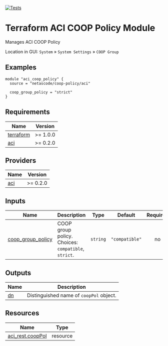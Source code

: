 <!-- BEGIN_TF_DOCS -->
[![Tests](https://github.com/netascode/terraform-aci-coop-policy/actions/workflows/test.yml/badge.svg)](https://github.com/netascode/terraform-aci-coop-policy/actions/workflows/test.yml)

# Terraform ACI COOP Policy Module

Manages ACI COOP Policy

Location in GUI:
`System` » `System Settings` » `COOP Group`

## Examples

```hcl
module "aci_coop_policy" {
  source = "netascode/coop-policy/aci"

  coop_group_policy = "strict"
}

```

## Requirements

| Name | Version |
|------|---------|
| <a name="requirement_terraform"></a> [terraform](#requirement\_terraform) | >= 1.0.0 |
| <a name="requirement_aci"></a> [aci](#requirement\_aci) | >= 0.2.0 |

## Providers

| Name | Version |
|------|---------|
| <a name="provider_aci"></a> [aci](#provider\_aci) | >= 0.2.0 |

## Inputs

| Name | Description | Type | Default | Required |
|------|-------------|------|---------|:--------:|
| <a name="input_coop_group_policy"></a> [coop\_group\_policy](#input\_coop\_group\_policy) | COOP group policy. Choices: `compatible`, `strict`. | `string` | `"compatible"` | no |

## Outputs

| Name | Description |
|------|-------------|
| <a name="output_dn"></a> [dn](#output\_dn) | Distinguished name of `coopPol` object. |

## Resources

| Name | Type |
|------|------|
| [aci_rest.coopPol](https://registry.terraform.io/providers/netascode/aci/latest/docs/resources/rest) | resource |
<!-- END_TF_DOCS -->